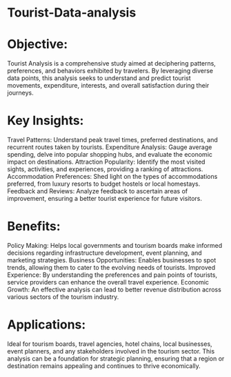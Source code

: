 # Tourist-Data-analysis
# Objective:

Tourist Analysis is a comprehensive study aimed at deciphering patterns, preferences, and behaviors exhibited by travelers. By leveraging diverse data points, this analysis seeks to understand and predict tourist movements, expenditure, interests, and overall satisfaction during their journeys.

# Key Insights:

Travel Patterns: Understand peak travel times, preferred destinations, and recurrent routes taken by tourists.
Expenditure Analysis: Gauge average spending, delve into popular shopping hubs, and evaluate the economic impact on destinations.
Attraction Popularity: Identify the most visited sights, activities, and experiences, providing a ranking of attractions.
Accommodation Preferences: Shed light on the types of accommodations preferred, from luxury resorts to budget hostels or local homestays.
Feedback and Reviews: Analyze feedback to ascertain areas of improvement, ensuring a better tourist experience for future visitors.
# Benefits:

Policy Making: Helps local governments and tourism boards make informed decisions regarding infrastructure development, event planning, and marketing strategies.
Business Opportunities: Enables businesses to spot trends, allowing them to cater to the evolving needs of tourists.
Improved Experience: By understanding the preferences and pain points of tourists, service providers can enhance the overall travel experience.
Economic Growth: An effective analysis can lead to better revenue distribution across various sectors of the tourism industry.
# Applications:

Ideal for tourism boards, travel agencies, hotel chains, local businesses, event planners, and any stakeholders involved in the tourism sector. This analysis can be a foundation for strategic planning, ensuring that a region or destination remains appealing and continues to thrive economically.
